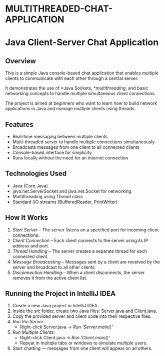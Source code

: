 # MULTITHREADED-CHAT-APPLICATION

# Java Client-Server Chat Application

## Overview

This is a simple Java console-based chat application that enables multiple clients to communicate with each other through a central server.  

It demonstrates the use of *Java Sockets, **multithreading*, and basic networking concepts to handle multiple simultaneous client connections.

The project is aimed at beginners who want to learn how to build network applications in Java and manage multiple clients using threads.

## Features

- Real-time messaging between multiple clients
- Multi-threaded server to handle multiple connections simultaneously
- Broadcasts messages from one client to all connected clients
- Console-based interface for simplicity
- Runs locally without the need for an internet connection

## Technologies Used

- Java (Core Java)
- java.net.ServerSocket and java.net.Socket for networking
- Multithreading using Thread class
- Standard I/O streams (BufferedReader, PrintWriter)

## How It Works

1. *Start Server* – The server listens on a specified port for incoming client connections.
2. *Client Connection* – Each client connects to the server using its IP address and port.
3. *Thread Handling* – The server creates a separate thread for each connected client.
4. *Message Broadcasting* – Messages sent by a client are received by the server and broadcast to all other clients.
5. *Disconnection Handling* – When a client disconnects, the server removes it from the active client list.

## Running the Project in IntelliJ IDEA

1. Create a new Java project in IntelliJ IDEA.
2. Inside the src folder, create two Java files: Server.java and Client.java.
3. Copy the provided server and client code into their respective files.
4. *Run the Server:*
   - Right-click Server.java → *Run 'Server.main()'*
5. *Run Multiple Clients:*
   - Right-click Client.java → *Run 'Client.main()'*  
   - Repeat in multiple tabs or windows to simulate multiple users.
6. Start chatting — messages from one client will appear on all others.
